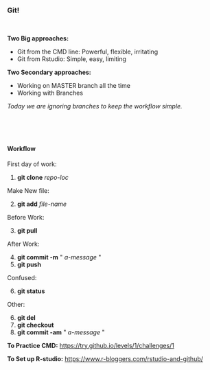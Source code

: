 ### Git!

&nbsp;

**Two Big approaches:**

- Git from the CMD line:  Powerful, flexible, irritating
- Git from Rstudio:  Simple, easy, limiting

**Two Secondary approaches:**
- Working on MASTER branch all the time
- Working with Branches

*Today we are ignoring branches to keep the workflow simple.*

&nbsp;

&nbsp;

#### Workflow

First day of work:
1. **git clone** *repo-loc*

Make New file:

2. **git add** *file-name*

Before Work:

3. **git pull**

After Work:

4. **git commit -m** " *a-message* "
5. **git push**

Confused:

6. **git status**

Other:

6. **git del**
7. **git checkout**
8. **git commit -am** " *a-message* "


**To Practice CMD:**
https://try.github.io/levels/1/challenges/1

**To Set up R-studio:**
https://www.r-bloggers.com/rstudio-and-github/

